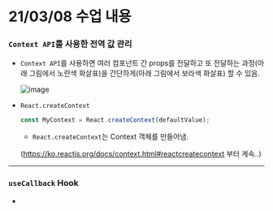 # 21/03/08 수업 내용
### `Context API`를 사용한 전역 값 관리

- `Context API`를 사용하면 여러 컴포넌트 간 props를 전달하고 또 전달하는 과정(아래 그림에서 노란색 화살표)을 간단하게(아래 그림에서 보라색 화살표) 할 수 있음.

  ![image](https://user-images.githubusercontent.com/54733637/110290759-7da8d680-802e-11eb-9c79-62f76cb76183.png)

- `React.createContext`

  ```js
  const MyContext = React.createContext(defaultValue);
  ```

  - `React.createContext`는 Context 객체를 만들어냄.

  (https://ko.reactjs.org/docs/context.html#reactcreatecontext 부터 계속..)

___
### `useCallback` Hook

- 
